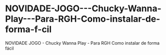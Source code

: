 # NOVIDADE-JOGO---Chucky-Wanna-Play---Para-RGH-Como-instalar-de-forma-f-cil
NOVIDADE JOGO - Chucky Wanna Play - Para RGH Como instalar de forma fácil
